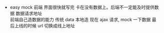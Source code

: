 - easy mock
    前端 界面很快就写完  卡在没有数据上。后端不一定能及时提供数据
    数据请求地址        
    前端自己造数据的能力
    传统 data 本地造
    现在 ajax 请求,  mock 一下数据
        最后上线的时候  url 切换成线上地址
